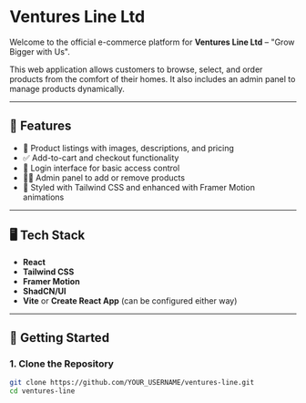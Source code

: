 # Ventures Line Ltd

Welcome to the official e-commerce platform for **Ventures Line Ltd** – "Grow Bigger with Us".

This web application allows customers to browse, select, and order products from the comfort of their homes. It also includes an admin panel to manage products dynamically.

---

## 🌟 Features

- 🛒 Product listings with images, descriptions, and pricing
- ✅ Add-to-cart and checkout functionality
- 🔐 Login interface for basic access control
- 🧑‍💼 Admin panel to add or remove products
- 🎨 Styled with Tailwind CSS and enhanced with Framer Motion animations

---

## 🖥️ Tech Stack

- **React**
- **Tailwind CSS**
- **Framer Motion**
- **ShadCN/UI**
- **Vite** or **Create React App** (can be configured either way)

---

## 🚀 Getting Started

### 1. Clone the Repository

```bash
git clone https://github.com/YOUR_USERNAME/ventures-line.git
cd ventures-line

